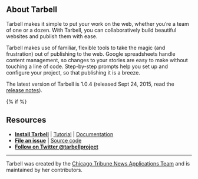 ## About Tarbell

Tarbell makes it simple to put your work on the web, whether you’re a team of one or a dozen. With Tarbell, you can collaboratively build beautiful websites and publish them with ease.

Tarbell makes use of familiar, flexible tools to take the magic (and frustration) out of publishing to the web. Google spreadsheets handle content management, so changes to your stories are easy to make without touching a line of code. Step-by-step prompts help you set up and configure your project, so that publishing it is a breeze.

The latest version of Tarbell is 1.0.4 (released Sept 24, 2015, read the <a href="https://groups.google.com/forum/#!topic/tarbell-project/WsvweIVp11Y">release notes</a>).

{% if %}

## Resources

* [**Install Tarbell**](http://tarbell.readthedocs.org/en/1.0.4/install.html) | [Tutorial](http://tarbell.readthedocs.org/en/1.0.4/tutorial.html) | [Documentation](http://tarbell.readthedocs.org)
* [**File an issue**](https://github.com/tarbell-project/tarbell/issues) | [Source code](https://github.com/tarbell-project/tarbell/)
* [**Follow on Twitter @tarbellproject**](https://twitter.com/tarbellproject) 

<hr />

Tarbell was created by the [Chicago Tribune News Applications Team](http://apps.chicagotribune.com)
and is maintained by her contributors.
